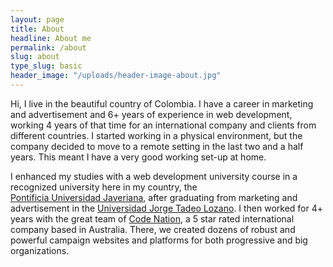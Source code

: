 ```yaml
---
layout: page
title: About
headline: About me
permalink: /about
slug: about
type_slug: basic
header_image: "/uploads/header-image-about.jpg"
---
```


Hi, I live in the beautiful country of Colombia. I have a career in marketing and advertisement and 6+ years of experience in web development, working 4 years of that time for an international company and clients from different countries. I started working in a physical environment, but the company decided to move to a remote setting in the last two and a half years. This meant I have a very good working set-up at home.

I enhanced my studies with a web development university course in a recognized university here in my country, the <a href="https://www.javeriana.edu.co/home" target="blank">Pontificia&nbsp;Universidad&nbsp;Javeriana</a>, after graduating from marketing and advertisement in the <a href="https://www.utadeo.edu.co/es" target="blank">Universidad&nbsp;Jorge&nbsp;Tadeo&nbsp;Lozano</a>. I then worked for 4+ years with the great team of <a href="https://www.codenation.com/" target="blank">Code&nbsp;Nation</a>, a 5 star rated international company based in Australia. There, we created dozens of robust and powerful campaign websites and platforms for both progressive and big organizations.<!--we had a couple of occations  where all the team could get together.-->